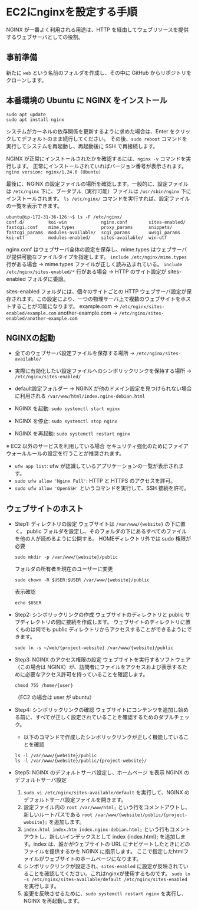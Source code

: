 # EC2にnginxを設定する手順

NGINX が一番よく利用される用途は、HTTP を経由してウェブリソースを提供するウェブサーバとしての役割。

## 事前準備
新たに `web` という名前のフォルダを作成し、その中に GitHub からリポジトリをクローンします。 

## 本番環境の Ubuntu に NGINX をインストール
```
sudo apt update
sudo apt install nginx
```
システムがカーネルの依存関係を更新するように求めた場合は、Enter をクリックしてデフォルトのまま続行してください。
その後、`sudo reboot` コマンドを実行してシステムを再起動し、再起動後に SSH で再接続します。

NGINX が正常にインストールされたかを確認するには、`nginx -v` コマンドを実行します。
正常にインストールされていればバージョン番号が表示されます。`nginx version: nginx/1.24.0 (Ubuntu)`

最後に、NGINX の設定ファイルの場所を確認します。一般的に、設定ファイルは `/etc/nginx` 下に、ブータブル（実行可能）ファイルは `/usr/sbin/nginx` 下にインストールされます。 
`ls /etc/nginx/` コマンドを実行すれば、設定ファイルの一覧を表示できます。

```
ubuntu@ip-172-31-36-126:~$ ls -F /etc/nginx/
conf.d/         koi-win             nginx.conf        sites-enabled/
fastcgi.conf    mime.types          proxy_params      snippets/
fastcgi_params  modules-available/  scgi_params       uwsgi_params
koi-utf         modules-enabled/    sites-available/  win-utf
```

nginx.conf はウェブサーバ全体の設定を保存し、mime.types はウェブサーバが提供可能なファイルタイプを指定します。
`include /etc/nginx/mime.types`　行がある場合 → mime.types ファイルが正しく読み込まれている。
`include /etc/nginx/sites-enabled/*` 行がある場合 → HTTP のサイト設定が sites-enabled フォルダに委譲。

sites-enabled フォルダには、個々のサイトごとの HTTP ウェブサーバ設定が保存されます。この設定により、一つの物理サーバ上で複数のウェブサイトをホストすることが可能になります。
example.com → `/etc/nginx/sites-enabled/example.com` 
another-example.com → `/etc/nginx/sites-enabled/another-example.com`

## NGINXの起動
- 全てのウェブサーバ設定ファイルを保存する場所 → `/etc/nginx/sites-available/`
- 実際に有効化したい設定ファイルへのシンボリックリンクを保持する場所 → `/etc/nginx/sites-enabled/`
- default設定フォルダー → NGINX が他のドメイン設定を見つけられない場合に利用される `/var/www/html/index.nginx-debian.html`

- NGINX を起動: `sudo systemctl start nginx`
- NGINX を停止: `sudo systemctl stop nginx`
- NGINX を再起動: `sudo systemctl restart nginx`

※ EC2 以外のサービスを利用している場合
セキュリティ強化のためにファイアウォールルールの設定を行うことが推奨されます。
- `ufw app list`: ufw が認識しているアプリケーションの一覧が表示されます。
- `sudo ufw allow 'Nginx Full'`: HTTP と HTTPS のアクセスを許可。
- `sudo ufw allow 'OpenSSH'` というコマンドを実行して、SSH 接続を許可。

## ウェブサイトのホスト
- Step1: ディレクトリの設定
  ウェブサイトは `/var/www/{website}` の下に置く。
  public フォルダを設定し、そのフォルダの下にあるすべてのファイルを他の人が読めるように公開する。
  HOMEディレクトリ外では sudo 権限が必要
  ```
  sudo mkdir -p /var/www/{website}/public
  ```
  フォルダの所有者を現在のユーザーに変更
  ```
  sudo chown -R $USER:$USER /var/www/{website}/public
  ```
  表示確認
  ```
  echo $USER
  ```
  
- Step2: シンボリックリンクの作成
  ウェブサイトのディレクトリと public サブディレクトリの間に接続を作成します。
  ウェブサイトのディレクトリに置くものは何でも public ディレクトリからアクセスすることができるようにできます。
  ```
  sudo ln -s ~/web/{project-website} /var/www/{website}/public
  ```
  
- Step3: NGINX のアクセス権限の設定
  ウェブサイトを実行するソフトウェア（この場合は NGINX）が、訪問者にファイルをアクセスおよび表示するために必要なアクセス許可を持っていることを確認します。
  ```
  chmod 755 /home/{user}
  ```
  （EC2 の場合は user が ubuntu）

- Step4: シンボリックリンクの確認
  ウェブサイトにコンテンツを追加し始める前に、すべてが正しく設定されていることを確認するためのダブルチェック。

  - 以下のコマンドで作成したシンボリックリンクが正しく機能していることを確認
  ```
  ls -l /var/www/{website}/public
  ls -l /var/www/{website}/public/{project-website}/
  ```
  
- Step5: NGINX のデフォルトサーバ設定し、ホームページ を表示
  NGINX のデフォルトサーバ設定
  1. `sudo vi /etc/nginx/sites-available/default` を実行して、NGINX のデフォルトサーバ設定ファイルを開きます。
  2. 設定ファイル内の `root /var/www/html;` という行をコメントアウトし、新しいルートパスである `root /var/www/{website}/public/{project-website};` を追加します。
  3. `index.html index.htm index.nginx-debian.html;` という行もコメントアウトし、新しいインデックスとして index {index.html}; を追加します。index は、誰かがウェブサイトの URL にナビゲートしたときにどのファイルを提供するかを NGINX に指示します。
     ここで指定したhtmlファイルがウェブサイトのホームページになります。
  5. シンボリックリンクが設定され、`sites-enabled` に設定が反映されていることを確認してください。これはnginxが使用するものです。 `sudo ln -s /etc/nginx/sites-available/default /etc/nginx/sites-enabled` を実行します。
  6. 変更を反映させるために、`sudo systemctl restart nginx` を実行し、NGINX を再起動します。
 
